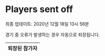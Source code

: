 # Players sent off
최종 업데이트: 2020년 12월 18일 13시 56분


경기 중 오류가 발생하는 경우 자동으로 퇴장됩니다.


| 퇴장된 참가자 |
|:---:|